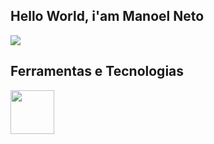 ## Hello World, i'am Manoel Neto

<a href="mailto:manoelantonio8105@gmail.com">
<img src="https://img.shields.io/badge/Gmail-D14836?style=for-the-badge&logo=gmail&logoColor=white"/>
</a>

## Ferramentas e Tecnologias

<img src="https://hermes.dio.me/tracks/aa71615b-e701-4cec-bb64-71ba6974c5fe.png" width="70">
                
